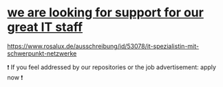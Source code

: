 # [we are looking for support for our great IT staff](https://www.rosalux.de/ausschreibung/id/53078/it-spezialistin-mit-schwerpunkt-netzwerke)

https://www.rosalux.de/ausschreibung/id/53078/it-spezialistin-mit-schwerpunkt-netzwerke

:heavy_exclamation_mark: If you feel addressed by our repositories or the job advertisement: apply now :heavy_exclamation_mark:
